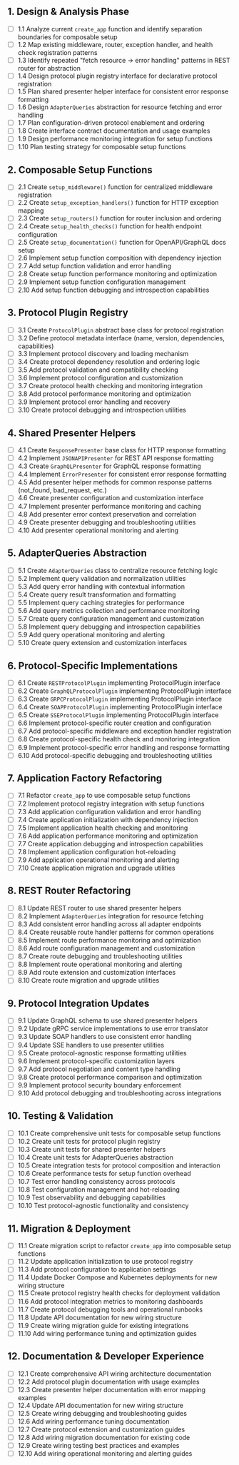 ## 1. Design & Analysis Phase

- [ ] 1.1 Analyze current `create_app` function and identify separation boundaries for composable setup
- [ ] 1.2 Map existing middleware, router, exception handler, and health check registration patterns
- [ ] 1.3 Identify repeated "fetch resource → error handling" patterns in REST router for abstraction
- [ ] 1.4 Design protocol plugin registry interface for declarative protocol registration
- [ ] 1.5 Plan shared presenter helper interface for consistent error response formatting
- [ ] 1.6 Design `AdapterQueries` abstraction for resource fetching and error handling
- [ ] 1.7 Plan configuration-driven protocol enablement and ordering
- [ ] 1.8 Create interface contract documentation and usage examples
- [ ] 1.9 Design performance monitoring integration for setup functions
- [ ] 1.10 Plan testing strategy for composable setup functions

## 2. Composable Setup Functions

- [ ] 2.1 Create `setup_middleware()` function for centralized middleware registration
- [ ] 2.2 Create `setup_exception_handlers()` function for HTTP exception mapping
- [ ] 2.3 Create `setup_routers()` function for router inclusion and ordering
- [ ] 2.4 Create `setup_health_checks()` function for health endpoint configuration
- [ ] 2.5 Create `setup_documentation()` function for OpenAPI/GraphQL docs setup
- [ ] 2.6 Implement setup function composition with dependency injection
- [ ] 2.7 Add setup function validation and error handling
- [ ] 2.8 Create setup function performance monitoring and optimization
- [ ] 2.9 Implement setup function configuration management
- [ ] 2.10 Add setup function debugging and introspection capabilities

## 3. Protocol Plugin Registry

- [ ] 3.1 Create `ProtocolPlugin` abstract base class for protocol registration
- [ ] 3.2 Define protocol metadata interface (name, version, dependencies, capabilities)
- [ ] 3.3 Implement protocol discovery and loading mechanism
- [ ] 3.4 Create protocol dependency resolution and ordering logic
- [ ] 3.5 Add protocol validation and compatibility checking
- [ ] 3.6 Implement protocol configuration and customization
- [ ] 3.7 Create protocol health checking and monitoring integration
- [ ] 3.8 Add protocol performance monitoring and optimization
- [ ] 3.9 Implement protocol error handling and recovery
- [ ] 3.10 Create protocol debugging and introspection utilities

## 4. Shared Presenter Helpers

- [ ] 4.1 Create `ResponsePresenter` base class for HTTP response formatting
- [ ] 4.2 Implement `JSONAPIPresenter` for REST API response formatting
- [ ] 4.3 Create `GraphQLPresenter` for GraphQL response formatting
- [ ] 4.4 Implement `ErrorPresenter` for consistent error response formatting
- [ ] 4.5 Add presenter helper methods for common response patterns (not_found, bad_request, etc.)
- [ ] 4.6 Create presenter configuration and customization interface
- [ ] 4.7 Implement presenter performance monitoring and caching
- [ ] 4.8 Add presenter error context preservation and correlation
- [ ] 4.9 Create presenter debugging and troubleshooting utilities
- [ ] 4.10 Add presenter operational monitoring and alerting

## 5. AdapterQueries Abstraction

- [ ] 5.1 Create `AdapterQueries` class to centralize resource fetching logic
- [ ] 5.2 Implement query validation and normalization utilities
- [ ] 5.3 Add query error handling with contextual information
- [ ] 5.4 Create query result transformation and formatting
- [ ] 5.5 Implement query caching strategies for performance
- [ ] 5.6 Add query metrics collection and performance monitoring
- [ ] 5.7 Create query configuration management and customization
- [ ] 5.8 Implement query debugging and introspection capabilities
- [ ] 5.9 Add query operational monitoring and alerting
- [ ] 5.10 Create query extension and customization interfaces

## 6. Protocol-Specific Implementations

- [ ] 6.1 Create `RESTProtocolPlugin` implementing ProtocolPlugin interface
- [ ] 6.2 Create `GraphQLProtocolPlugin` implementing ProtocolPlugin interface
- [ ] 6.3 Create `GRPCProtocolPlugin` implementing ProtocolPlugin interface
- [ ] 6.4 Create `SOAPProtocolPlugin` implementing ProtocolPlugin interface
- [ ] 6.5 Create `SSEProtocolPlugin` implementing ProtocolPlugin interface
- [ ] 6.6 Implement protocol-specific router creation and configuration
- [ ] 6.7 Add protocol-specific middleware and exception handler registration
- [ ] 6.8 Create protocol-specific health check and monitoring integration
- [ ] 6.9 Implement protocol-specific error handling and response formatting
- [ ] 6.10 Add protocol-specific debugging and troubleshooting utilities

## 7. Application Factory Refactoring

- [ ] 7.1 Refactor `create_app` to use composable setup functions
- [ ] 7.2 Implement protocol registry integration with setup functions
- [ ] 7.3 Add application configuration validation and error handling
- [ ] 7.4 Create application initialization with dependency injection
- [ ] 7.5 Implement application health checking and monitoring
- [ ] 7.6 Add application performance monitoring and optimization
- [ ] 7.7 Create application debugging and introspection capabilities
- [ ] 7.8 Implement application configuration hot-reloading
- [ ] 7.9 Add application operational monitoring and alerting
- [ ] 7.10 Create application migration and upgrade utilities

## 8. REST Router Refactoring

- [ ] 8.1 Update REST router to use shared presenter helpers
- [ ] 8.2 Implement `AdapterQueries` integration for resource fetching
- [ ] 8.3 Add consistent error handling across all adapter endpoints
- [ ] 8.4 Create reusable route handler patterns for common operations
- [ ] 8.5 Implement route performance monitoring and optimization
- [ ] 8.6 Add route configuration management and customization
- [ ] 8.7 Create route debugging and troubleshooting utilities
- [ ] 8.8 Implement route operational monitoring and alerting
- [ ] 8.9 Add route extension and customization interfaces
- [ ] 8.10 Create route migration and upgrade utilities

## 9. Protocol Integration Updates

- [ ] 9.1 Update GraphQL schema to use shared presenter helpers
- [ ] 9.2 Update gRPC service implementations to use error translator
- [ ] 9.3 Update SOAP handlers to use consistent error handling
- [ ] 9.4 Update SSE handlers to use presenter utilities
- [ ] 9.5 Create protocol-agnostic response formatting utilities
- [ ] 9.6 Implement protocol-specific customization layers
- [ ] 9.7 Add protocol negotiation and content type handling
- [ ] 9.8 Create protocol performance comparison and optimization
- [ ] 9.9 Implement protocol security boundary enforcement
- [ ] 9.10 Add protocol debugging and troubleshooting across integrations

## 10. Testing & Validation

- [ ] 10.1 Create comprehensive unit tests for composable setup functions
- [ ] 10.2 Create unit tests for protocol plugin registry
- [ ] 10.3 Create unit tests for shared presenter helpers
- [ ] 10.4 Create unit tests for AdapterQueries abstraction
- [ ] 10.5 Create integration tests for protocol composition and interaction
- [ ] 10.6 Create performance tests for setup function overhead
- [ ] 10.7 Test error handling consistency across protocols
- [ ] 10.8 Test configuration management and hot-reloading
- [ ] 10.9 Test observability and debugging capabilities
- [ ] 10.10 Test protocol-agnostic functionality and consistency

## 11. Migration & Deployment

- [ ] 11.1 Create migration script to refactor `create_app` into composable setup functions
- [ ] 11.2 Update application initialization to use protocol registry
- [ ] 11.3 Add protocol configuration to application settings
- [ ] 11.4 Update Docker Compose and Kubernetes deployments for new wiring structure
- [ ] 11.5 Create protocol registry health checks for deployment validation
- [ ] 11.6 Add protocol integration metrics to monitoring dashboards
- [ ] 11.7 Create protocol debugging tools and operational runbooks
- [ ] 11.8 Update API documentation for new wiring structure
- [ ] 11.9 Create wiring migration guide for existing integrations
- [ ] 11.10 Add wiring performance tuning and optimization guides

## 12. Documentation & Developer Experience

- [ ] 12.1 Create comprehensive API wiring architecture documentation
- [ ] 12.2 Add protocol plugin documentation with usage examples
- [ ] 12.3 Create presenter helper documentation with error mapping examples
- [ ] 12.4 Update API documentation for new wiring structure
- [ ] 12.5 Create wiring debugging and troubleshooting guides
- [ ] 12.6 Add wiring performance tuning documentation
- [ ] 12.7 Create protocol extension and customization guides
- [ ] 12.8 Add wiring migration documentation for existing code
- [ ] 12.9 Create wiring testing best practices and examples
- [ ] 12.10 Add wiring operational monitoring and alerting guides
